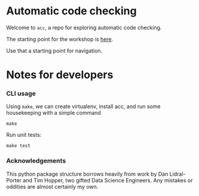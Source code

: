 # Automatic code checking

Welcome to `acc`, a repo for exploring automatic code checking.

The starting point for the workshop is [here](https://github.com/mikewojnowicz/acc/blob/master/workshop_instructions.md).  

Use that a starting point for navigation.

# Notes for developers

### CLI usage

Using `make`, we can create virtualenv, install acc, and run some housekeeping with a simple command

```
make
```

Run unit tests:

```
make test
```

### Acknowledgements

This python package structure borrows heavily from work by Dan Lidral-Porter and Tim Hopper,
two gifted Data Science Engineers.   Any mistakes or oddities are almost certainly my own.